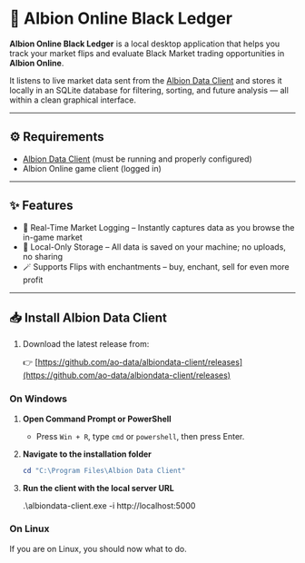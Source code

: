 # 🧾 Albion Online Black Ledger

**Albion Online Black Ledger** is a local desktop application that helps you track your market flips and evaluate Black Market trading opportunities in **Albion Online**.

It listens to live market data sent from the [Albion Data Client](https://github.com/ao-data/albiondata-client) and stores it locally in an SQLite database for filtering, sorting, and future analysis — all within a clean graphical interface.

---

## ⚙️ Requirements

- [Albion Data Client](https://github.com/ao-data/albiondata-client/releases) (must be running and properly configured)
- Albion Online game client (logged in)

---

## ✨ Features

- 🔄 Real-Time Market Logging – Instantly captures data as you browse the in-game market
- 💾 Local-Only Storage – All data is saved on your machine; no uploads, no sharing
- 🪄 Supports Flips with enchantments – buy, enchant, sell for even more profit

---

## 📥 Install Albion Data Client

1. Download the latest release from:

   👉 [https://github.com/ao-data/albiondata-client/releases](https://github.com/ao-data/albiondata-client/releases)

### On Windows
1. **Open Command Prompt or PowerShell**  
   - Press `Win + R`, type `cmd` or `powershell`, then press Enter.

2. **Navigate to the installation folder**  

   ```powershell
   cd "C:\Program Files\Albion Data Client"

3. **Run the client with the local server URL**

   .\albiondata-client.exe -i http://localhost:5000

### On Linux
If you are on Linux, you should now what to do. 
